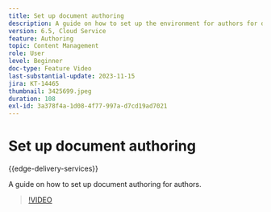 ```yaml
---
title: Set up document authoring
description: A guide on how to set up the environment for authors for document authoring.
version: 6.5, Cloud Service
feature: Authoring
topic: Content Management
role: User
level: Beginner
doc-type: Feature Video
last-substantial-update: 2023-11-15
jira: KT-14465
thumbnail: 3425699.jpeg
duration: 108
exl-id: 3a378f4a-1d08-4f77-997a-d7cd19ad7021
---
```

# Set up document authoring

{{edge-delivery-services}}

A guide on how to set up document authoring for authors.

>[!VIDEO](https://video.tv.adobe.com/v/3425699/?learn=on)

